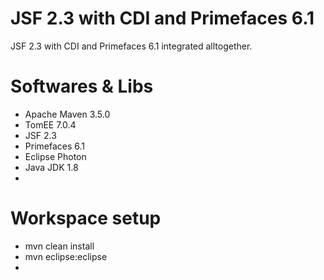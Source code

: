 # JSF 2.3 with CDI and Primefaces 6.1
JSF 2.3 with CDI and Primefaces 6.1 integrated alltogether.

# Softwares & Libs
- Apache Maven 3.5.0
- TomEE 7.0.4
- JSF 2.3
- Primefaces 6.1
- Eclipse Photon
- Java JDK 1.8
- 

# Workspace setup
- mvn clean install
- mvn eclipse:eclipse
- 
